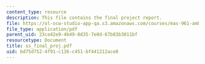 ```yaml
---
content_type: resource
description: This file contains the final project report.
file: https://ol-ocw-studio-app-qa.s3.amazonaws.com/courses/mas-961-ambient-intelligence-spring-2005/bd75d7524f91c136c451bf441212ace0_ss_final_proj.pdf
file_type: application/pdf
parent_uid: 23ce42e9-4b49-8d35-7e0d-67b83b3011bf
resourcetype: Document
title: ss_final_proj.pdf
uid: bd75d752-4f91-c136-c451-bf441212ace0
---
```


